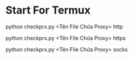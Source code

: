 # Start For Termux
python checkprx.py <Time Out> <Tên File Chứa Proxy> http

python checkprx.py <Time Out> <Tên File Chứa Proxy> https

python checkprx.py <Time Out> <Tên File Chứa Proxy> socks
